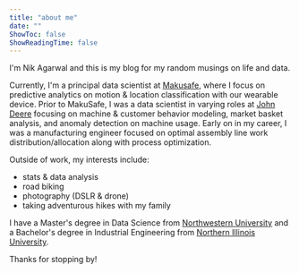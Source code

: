 ```yaml
---
title: "about me"
date: ""
ShowToc: false
ShowReadingTime: false
---
```


I'm Nik Agarwal and this is my blog for my random musings on life and data.

Currently, I'm a principal data scientist at [Makusafe](https://www.makusafe.com), where I focus on predictive analytics on motion & location classification with our wearable device. Prior to MakuSafe, I was a data scientist in varying roles at [John Deere](https://www.johndeere.com) focusing on machine & customer behavior modeling, market basket analysis, and anomaly detection on machine usage. Early on in my career, I was a manufacturing engineer focused on optimal assembly line work distribution/allocation along with process optimization.

Outside of work, my interests include:
- stats & data analysis
- road biking
- photography (DSLR & drone)
- taking adventurous hikes with my family

I have a Master's degree in Data Science from [Northwestern University](https://www.northwestern.edu) and a Bachelor's degree in Industrial Engineering from [Northern Illinois University](https://www.niu.edu).

Thanks for stopping by!